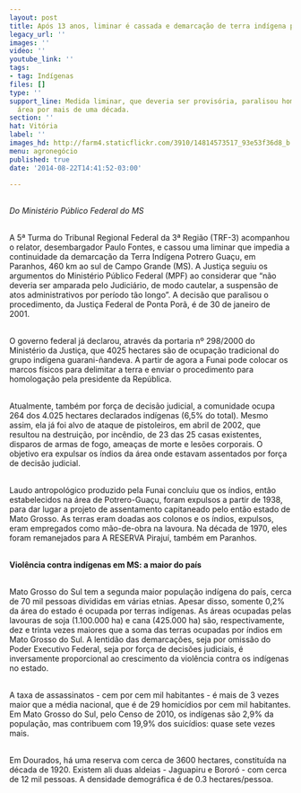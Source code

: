```yaml
---
layout: post
title: Após 13 anos, liminar é cassada e demarcação de terra indígena prossegue
legacy_url: ''
images: ''
video: ''
youtube_link: ''
tags:
- tag: Indígenas
files: []
type: ''
support_line: Medida liminar, que deveria ser provisória, paralisou homologação de
  área por mais de uma década.
section: ''
hat: Vitória
label: ''
images_hd: http://farm4.staticflickr.com/3910/14814573517_93e53f36d8_b.jpg
menu: agronegócio
published: true
date: '2014-08-22T14:41:52-03:00'

---
```

<p><br />
<em>Do Minist&eacute;rio P&uacute;blico Federal do MS</em></p>

<p><br />
A 5&ordf; Turma do Tribunal Regional Federal da 3&ordf; Regi&atilde;o (TRF-3) acompanhou o relator, desembargador Paulo Fontes, e cassou uma liminar que impedia a continuidade da demarca&ccedil;&atilde;o da Terra Ind&iacute;gena Potrero Gua&ccedil;u, em Paranhos, 460 km ao sul de Campo Grande (MS). A Justi&ccedil;a seguiu os argumentos do Minist&eacute;rio P&uacute;blico Federal (MPF) ao considerar que &ldquo;n&atilde;o deveria ser amparada pelo Judici&aacute;rio, de modo cautelar, a suspens&atilde;o de atos administrativos por per&iacute;odo t&atilde;o longo&rdquo;. A decis&atilde;o que paralisou o procedimento, da Justi&ccedil;a Federal de Ponta Por&atilde;, &eacute; de 30 de janeiro de 2001.</p>

<p><br />
O governo federal j&aacute; declarou, atrav&eacute;s da portaria n&ordm; 298/2000 do Minist&eacute;rio da Justi&ccedil;a, que 4025 hectares s&atilde;o de ocupa&ccedil;&atilde;o tradicional do grupo ind&iacute;gena guarani-&ntilde;andeva. A partir de agora a Funai pode colocar os marcos f&iacute;sicos para delimitar a terra e enviar o procedimento para homologa&ccedil;&atilde;o pela presidente da Rep&uacute;blica.</p>

<p><br />
Atualmente, tamb&eacute;m por for&ccedil;a de decis&atilde;o judicial, a comunidade ocupa 264 dos 4.025 hectares declarados ind&iacute;genas (6,5% do total). Mesmo assim, ela j&aacute; foi alvo de ataque de pistoleiros, em abril de 2002, que resultou na destrui&ccedil;&atilde;o, por inc&ecirc;ndio, de 23 das 25 casas existentes, disparos de armas de fogo, amea&ccedil;as de morte e les&otilde;es corporais. O objetivo era expulsar os &iacute;ndios da &aacute;rea onde estavam assentados por for&ccedil;a de decis&atilde;o judicial.</p>

<p><br />
Laudo antropol&oacute;gico produzido pela Funai concluiu que os &iacute;ndios, ent&atilde;o estabelecidos na &aacute;rea de Potrero-Gua&ccedil;u, foram expulsos a partir de 1938, para dar lugar a projeto de assentamento capitaneado pelo ent&atilde;o estado de Mato Grosso. As terras eram doadas aos colonos e os &iacute;ndios, expulsos, eram empregados como m&atilde;o-de-obra na lavoura. Na d&eacute;cada de 1970, eles foram remanejados para A RESERVA Piraju&iacute;, tamb&eacute;m em Paranhos.</p>

<p><br />
<strong>Viol&ecirc;ncia contra ind&iacute;genas em MS: a maior do pa&iacute;s</strong></p>

<p><br />
Mato Grosso do Sul tem a segunda maior popula&ccedil;&atilde;o ind&iacute;gena do pa&iacute;s, cerca de 70 mil pessoas divididas em v&aacute;rias etnias. Apesar disso, somente 0,2% da &aacute;rea do estado &eacute; ocupada por terras ind&iacute;genas. As &aacute;reas ocupadas pelas lavouras de soja (1.100.000 ha) e cana (425.000 ha) s&atilde;o, respectivamente, dez e trinta vezes maiores que a soma das terras ocupadas por &iacute;ndios em Mato Grosso do Sul. A lentid&atilde;o das demarca&ccedil;&otilde;es, seja por omiss&atilde;o do Poder Executivo Federal, seja por for&ccedil;a de decis&otilde;es judiciais, &eacute; inversamente proporcional ao crescimento da viol&ecirc;ncia contra os ind&iacute;genas no estado.</p>

<p><br />
A taxa de assassinatos - cem por cem mil habitantes - &eacute; mais de 3 vezes maior que a m&eacute;dia nacional, que &eacute; de 29 homic&iacute;dios por cem mil habitantes. Em Mato Grosso do Sul, pelo Censo de 2010, os ind&iacute;genas s&atilde;o 2,9% da popula&ccedil;&atilde;o, mas contribuem com 19,9% dos suic&iacute;dios: quase sete vezes mais.</p>

<p><br />
Em Dourados, h&aacute; uma reserva com cerca de 3600 hectares, constitu&iacute;da na d&eacute;cada de 1920. Existem ali duas aldeias - Jaguapiru e Boror&oacute; - com cerca de 12 mil pessoas. A densidade demogr&aacute;fica &eacute; de 0.3 hectares/pessoa.</p>

<p>&nbsp;</p>
